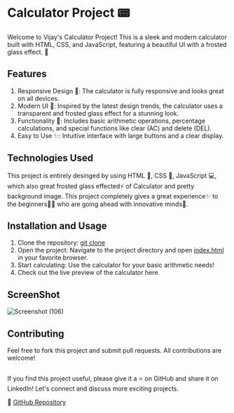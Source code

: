 # Calculator Project 📟
Welcome to Vijay's Calculator Project! This is a sleek and modern calculator built with HTML, CSS, and JavaScript, featuring a beautiful UI with a frosted glass effect. 🌟


## Features
1. Responsive Design 📱: The calculator is fully responsive and looks great on all devices.
2. Modern UI 🎨: Inspired by the latest design trends, the calculator uses a transparent and frosted glass effect for a stunning look.
3. Functionality 🧮: Includes basic arithmetic operations, percentage calculations, and special functions like clear (AC) and delete (DEL).
4. Easy to Use ✨: Intuitive interface with large buttons and a clear display.
## Technologies Used
This project is entirely desinged by using HTML 📝, CSS 🎨, JavaScript 💻, which also great frosted glass effected⚡ of Calculator and pretty background image. This project completely gives a great experience✨ to the beginners👨‍💻 who are going ahead with innovative minds💫.

## Installation and Usage
1. Clone the repository: [git clone](https://github.com/vijay3063/Calculator-Project)
2. Open the project: Navigate to the project directory and open [index.html](https://github.com/vijay3063/Calculator-Project/blob/main/index.html) in your favorite browser.
3. Start calculating: Use the calculator for your basic arithmetic needs!
4. Check out the live preview of the calculator here.
## ScreenShot
![Screenshot (106)](https://github.com/vijay3063/Calculator-Project/assets/164061130/430a7224-e4dd-4f41-afd6-4c0d9d951754)
## Contributing
Feel free to fork this project and submit pull requests. All contributions are welcome!


## 
If you find this project useful, please give it a ⭐ on GitHub and share it on LinkedIn! Let's connect and discuss more exciting projects.

🔗 [GitHub Repository](https://github.com/vijay3063?tab=repositories)










